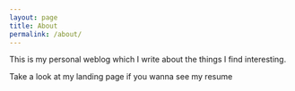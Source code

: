 ```yaml
---
layout: page
title: About
permalink: /about/
---
```


This is my personal weblog which I write about the things I find interesting.

Take a look at my landing page if you wanna see my resume
